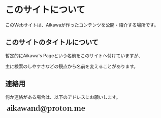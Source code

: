 # このサイトについて

このWebサイトは、Aikawaが作ったコンテンツを公開・紹介する場所です。


## このサイトのタイトルについて

暫定的にAikawa's Pageという名前をこのサイトへ付けていますが、

主に検索のしやすさなどの観点から名前を変えることがあります。


## 連絡用

何か連絡がある場合は、以下のアドレスにお願いします。

![addr](../images/addr_bl.png)
